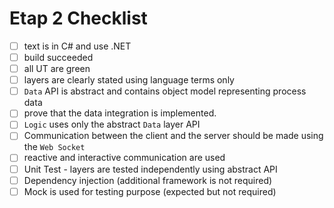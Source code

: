 # Etap 2 Checklist

- [ ] text is in C# and use .NET
- [ ] build succeeded
- [ ] all UT are green
- [ ] layers are clearly stated using language terms only
- [ ] `Data` API is abstract and contains object model representing process data
- [ ] prove that the data integration is implemented.
- [ ] `Logic` uses only the abstract `Data` layer API
- [ ] Communication between the client and the server should be made using the `Web Socket`
- [ ] reactive and interactive communication are used
- [ ] Unit Test - layers are tested independently using abstract API
- [ ] Dependency injection (additional framework is not required)
- [ ] Mock is used for testing purpose (expected but not required)
